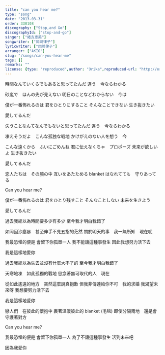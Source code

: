 ```yaml
---
title: "can you hear me?"
type: "song"
date: "2013-03-31"
order: 330108
discography: ["Stop,and Go"]
discographyId: ["stop-and-go"]
singer: ["緒方恵美"]
songwriter: ["岡崎律子"]
lyricwriter: ["岡崎律子"]
arranger: ["AKIO"]
slug: "/songs/can-you-hear-me"
tags: []
remarks: ""
license: {type: "reproduced",author: "Orika",reproduced-url: "http://orikamushi.myweb.hinet.net",reproduced-website: "織歌蟲"}
---
```


時間なんていくらでもあると思ってたんだ 
違う　今ならわかる 

砂嵐で　ほんの先が見えない 
明日のことなどわからない　今は 

僕が一番怖れるのは 
君をひとりにすること 
そんなことできない 
生き抜きたい 

愛してるんだ 

失うことなんてなんでもないと思ってたんだ 
違う　今ならわかる 

凍えそうだよ　こんな孤独な戦地 
かけがえのない人を想う　今 

こんな遠くから　ふいにごめんね 
君に伝えなくちゃ　プロポーズ 
未来が欲しいよ 
生き抜きたい 

愛してるんだ 

恋人たちは　その腕の中 
互いをあたためる blanket 
はなれてても　守りあってる 

Can you hear me? 

僕が一番怖れるのは 
君をひとり残すこと 
そんなことしない 
未来を生きよう 

愛してるんだ

<!-- 翻译 -->

過去我總以為時間要多少有多少
至今我才明白我錯了

如同因沙塵暴　甚至伸手不見五指的茫然
關於明天的事　我一無所知　現在呢

我最恐懼的便是
會留下你孤單一人
我不能讓這種事發生
因此我想努力活下去

我是這樣地愛你

過去我總以為失去並沒有什麼大不了的
至今我才明白我錯了

天寒地凍　如此孤獨的戰地
思念著無可取代的人　現在

從如此遙遠的地方　突然這麼說真抱歉
但我非傳達給你不可　我的求婚
我渴望未來呀
我想要努力活下去

我是這樣地愛你

戀人們　在彼此的懷抱中
裹著溫暖彼此的 blanket (毛毯)
即使分隔兩地　還是會守護著對方

Can you hear me? 

我最恐懼的便是
會留下你孤單一人
為了不讓這種事發生
活到未來吧

因為我愛你
